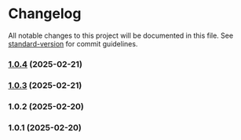 # Changelog

All notable changes to this project will be documented in this file. See [standard-version](https://github.com/conventional-changelog/standard-version) for commit guidelines.

### [1.0.4](https://github.com/qianniuspace/mcp-security-audit/compare/v1.0.3...v1.0.4) (2025-02-21)

### [1.0.3](https://github.com/qianniuspace/mcp-security-audit/compare/v1.0.1...v1.0.3) (2025-02-21)

### 1.0.2 (2025-02-20)

### 1.0.1 (2025-02-20)
